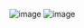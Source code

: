 ![image](https://github.com/Heavyapples/Analysis-of-Film-Rating-Data-from-2000-to-2015/assets/131134730/6d5a146b-32da-41a6-a08d-d9f148047dbd)
![image](https://github.com/Heavyapples/Analysis-of-Film-Rating-Data-from-2000-to-2015/assets/131134730/7805e0f1-e805-40ad-b138-28fc646eea5c)
